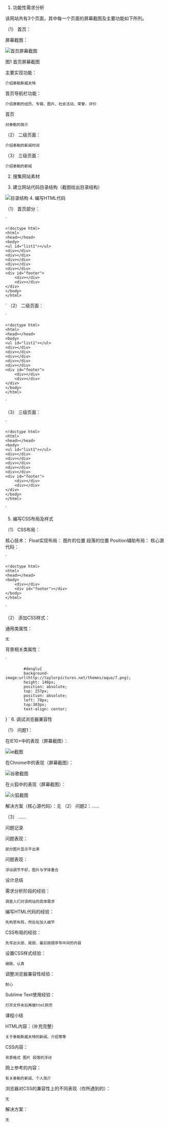 1.	功能性需求分析

该网站共有3个页面，其中每一个页面的屏幕截图及主要功能如下所列。

（1）	首页：

屏幕截图：

  ![首页屏幕截图](http://i.imgur.com/txXDQNu.jpg)

图1 首页屏幕截图

主要实现功能：

	介绍泰勒斯威夫特

首页导航栏功能：

	介绍泰勒的经历、专辑、图片、社会活动、荣誉、评价
 首页
		
	对泰勒的简介
（2）	二级页面：
	
	介绍泰勒的新闻时间
（3）	三级页面：

	介绍泰勒的新闻
2.	搜集网站素材

3.	建立网站代码目录结构（截图给出目录结构）

 ![目录结构](http://i.imgur.com/ki6L6TX.png)
4.	编写HTML代码

（1）	首页部分：

`

	<!doctype html>
	<html>
	<head></head>
	<body>
	<ul id="list1"></ul>
	<div></div>
	<div></div>
	<div></div>
	<div></div>
	<div></div>
	<div id="footer">
		<div></div>
		<div></div>
	</div>
	</body>
	</html>

`
（2）	二级页面：

`

	<!doctype html>
	<html>
	<head></head>
	<body>
	<ul id="list1"></ul>
	<div></div>
	<div></div>
	<div></div>
	<div></div>
	<div></div>
	<div id="footer">
		<div></div>
		<div></div>
	</div>
	</body>
	</html>

`

（3）	三级页面：

`

	<!doctype html>
	<html>
	<head></head>
	<body>
	<ul id="list1"></ul>
	<div></div>
	<div></div>
	<div></div>
	<div></div>
	<div></div>
	<div id="footer">
		<div></div>
		<div></div>
	</div>
	</body>
	</html>

`

5.	编写CSS布局及样式

（1）	CSS布局：

核心技术： Float实现布局：
	图片的位置 段落的位置
 Position辅助布局： 
核心源代码：

`

	<!doctype html>
	<html>
	<head></head>
	<body>
		<div></div>
		<div id="footer"></div>
	</body>
	</html>

`

（2）	添加CSS样式：

通用类属性：

	无
背景相关类属性：

`

			#denglu{
			background-image:url(http://taylorpictures.net/themes/aqua/7.png);
			height: 148px;
			position: absolute;
			top: 257px;
			position: absolute;
			left: 78px;
			top:303px;
			text-align: center;

}
`
6.	调试浏览器兼容性

（1）	问题1：

在IE10+中的表现（屏幕截图）：

 ![ie截图](http://i.imgur.com/CDOjDQH.jpg)

在Chrome中的表现（屏幕截图）：

 ![谷歌截图](http://i.imgur.com/JXjh5s9.jpg)


在火狐中的表现（屏幕截图）：

 ![火狐截图](http://i.imgur.com/tTY1yiv.png)

解决方案（核心源代码）：无
（2）	问题2：……

（3）	......

问题记录

问题表现：
	
	部分图片显示不出来
问题表现：

	浮动调节不好，图片与字体重合
设计总结

需求分析阶段的经验：

	调查人们对该网站的具体需求

编写HTML代码的经验：

	先构思布局，然后在加入细节

CSS布局的经验：

	先写出头部、尾部、最后按顺序写中间的内容

设置CSS样式经验：

	细致、认真

调整浏览器兼容性经验：

	耐心

Sublime Text使用经验：

	打开文件夹后再做html网页

课程小结

HTML内容：（补充完整）

	关于泰勒斯威夫特的新闻、介绍等等

CSS内容：

	背景格式 图片 段落的浮动

网上参考的内容：
	
	有关泰勒的新闻、个人简介

浏览器对CSS的兼容性上的不同表现（你所遇到的）：
	
	无

解决方案：

	无